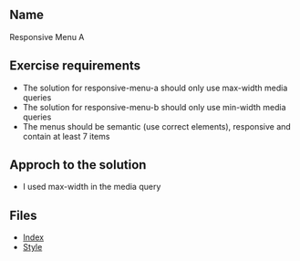 ## Name 
Responsive Menu A

## Exercise requirements
* The solution for responsive-menu-a should only use max-width media queries
* The solution for responsive-menu-b should only use min-width media queries
* The menus should be semantic (use correct elements), responsive and contain at least 7 items

## Approch to the solution
* I used max-width in the media query

## Files
* [Index](index.html) 
* [Style](style/style.css) 